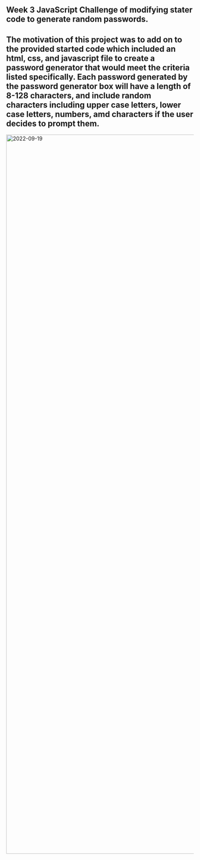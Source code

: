 # <Passwordgenerator>
## Week 3 JavaScript Challenge of modifying stater code to generate random passwords. 
## The motivation of this project was to add on to the provided started code which included an html, css, and javascript file to create a password generator that would meet the criteria listed specifically. Each password generated by the password generator box will have a length of 8-128 characters, and include random characters including upper case letters, lower case letters, numbers, amd characters if the user decides to prompt them.

<img width="1928" alt="2022-09-19" src="https://user-images.githubusercontent.com/107875628/191162244-eeb6d8cc-9e9d-4475-abf0-5183207b9754.png">
